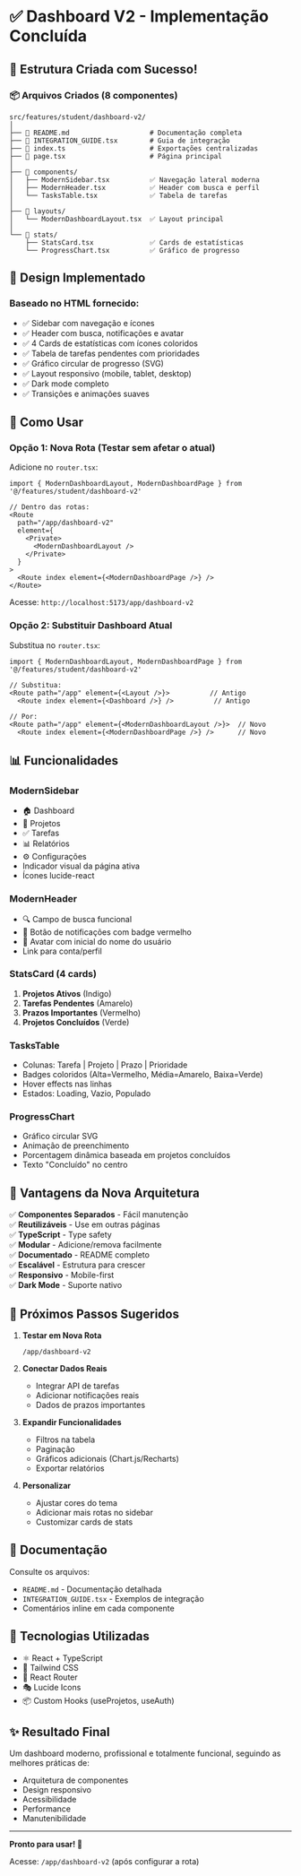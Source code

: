 # ✅ Dashboard V2 - Implementação Concluída

## 🎉 Estrutura Criada com Sucesso!

### 📦 Arquivos Criados (8 componentes)

```
src/features/student/dashboard-v2/
│
├── 📄 README.md                    # Documentação completa
├── 📄 INTEGRATION_GUIDE.tsx        # Guia de integração
├── 📄 index.ts                     # Exportações centralizadas
├── 📄 page.tsx                     # Página principal
│
├── 📁 components/
│   ├── ModernSidebar.tsx          ✅ Navegação lateral moderna
│   ├── ModernHeader.tsx           ✅ Header com busca e perfil
│   └── TasksTable.tsx             ✅ Tabela de tarefas
│
├── 📁 layouts/
│   └── ModernDashboardLayout.tsx  ✅ Layout principal
│
└── 📁 stats/
    ├── StatsCard.tsx              ✅ Cards de estatísticas
    └── ProgressChart.tsx          ✅ Gráfico de progresso
```

## 🎨 Design Implementado

### Baseado no HTML fornecido:
- ✅ Sidebar com navegação e ícones
- ✅ Header com busca, notificações e avatar
- ✅ 4 Cards de estatísticas com ícones coloridos
- ✅ Tabela de tarefas pendentes com prioridades
- ✅ Gráfico circular de progresso (SVG)
- ✅ Layout responsivo (mobile, tablet, desktop)
- ✅ Dark mode completo
- ✅ Transições e animações suaves

## 🚀 Como Usar

### Opção 1: Nova Rota (Testar sem afetar o atual)

Adicione no `router.tsx`:

```tsx
import { ModernDashboardLayout, ModernDashboardPage } from '@/features/student/dashboard-v2'

// Dentro das rotas:
<Route 
  path="/app/dashboard-v2" 
  element={
    <Private>
      <ModernDashboardLayout />
    </Private>
  }
>
  <Route index element={<ModernDashboardPage />} />
</Route>
```

Acesse: `http://localhost:5173/app/dashboard-v2`

### Opção 2: Substituir Dashboard Atual

Substitua no `router.tsx`:

```tsx
import { ModernDashboardLayout, ModernDashboardPage } from '@/features/student/dashboard-v2'

// Substitua:
<Route path="/app" element={<Layout />}>          // Antigo
  <Route index element={<Dashboard />} />          // Antigo

// Por:
<Route path="/app" element={<ModernDashboardLayout />}>  // Novo
  <Route index element={<ModernDashboardPage />} />      // Novo
```

## 📊 Funcionalidades

### ModernSidebar
- 🏠 Dashboard
- 📁 Projetos
- ✅ Tarefas
- 📊 Relatórios
- ⚙️ Configurações
- Indicador visual da página ativa
- Ícones lucide-react

### ModernHeader
- 🔍 Campo de busca funcional
- 🔔 Botão de notificações com badge vermelho
- 👤 Avatar com inicial do nome do usuário
- Link para conta/perfil

### StatsCard (4 cards)
1. **Projetos Ativos** (Indigo)
2. **Tarefas Pendentes** (Amarelo)
3. **Prazos Importantes** (Vermelho)
4. **Projetos Concluídos** (Verde)

### TasksTable
- Colunas: Tarefa | Projeto | Prazo | Prioridade
- Badges coloridos (Alta=Vermelho, Média=Amarelo, Baixa=Verde)
- Hover effects nas linhas
- Estados: Loading, Vazio, Populado

### ProgressChart
- Gráfico circular SVG
- Animação de preenchimento
- Porcentagem dinâmica baseada em projetos concluídos
- Texto "Concluído" no centro

## 🎯 Vantagens da Nova Arquitetura

✅ **Componentes Separados** - Fácil manutenção  
✅ **Reutilizáveis** - Use em outras páginas  
✅ **TypeScript** - Type safety  
✅ **Modular** - Adicione/remova facilmente  
✅ **Documentado** - README completo  
✅ **Escalável** - Estrutura para crescer  
✅ **Responsivo** - Mobile-first  
✅ **Dark Mode** - Suporte nativo  

## 🔄 Próximos Passos Sugeridos

1. **Testar em Nova Rota**
   ```
   /app/dashboard-v2
   ```

2. **Conectar Dados Reais**
   - Integrar API de tarefas
   - Adicionar notificações reais
   - Dados de prazos importantes

3. **Expandir Funcionalidades**
   - Filtros na tabela
   - Paginação
   - Gráficos adicionais (Chart.js/Recharts)
   - Exportar relatórios

4. **Personalizar**
   - Ajustar cores do tema
   - Adicionar mais rotas no sidebar
   - Customizar cards de stats

## 📖 Documentação

Consulte os arquivos:
- `README.md` - Documentação detalhada
- `INTEGRATION_GUIDE.tsx` - Exemplos de integração
- Comentários inline em cada componente

## 🎨 Tecnologias Utilizadas

- ⚛️ React + TypeScript
- 🎨 Tailwind CSS
- 🔀 React Router
- 🎭 Lucide Icons
- 📦 Custom Hooks (useProjetos, useAuth)

## ✨ Resultado Final

Um dashboard moderno, profissional e totalmente funcional, seguindo as melhores práticas de:
- Arquitetura de componentes
- Design responsivo
- Acessibilidade
- Performance
- Manutenibilidade

---

**Pronto para usar! 🚀**

Acesse: `/app/dashboard-v2` (após configurar a rota)
